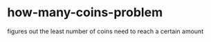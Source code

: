 how-many-coins-problem
======================
figures out the least number of coins need to reach a certain amount
